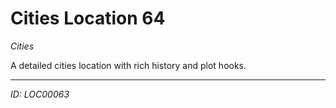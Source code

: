 # Cities Location 64

*Cities*

A detailed cities location with rich history and plot hooks.

---
*ID: LOC00063*